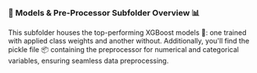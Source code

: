 ### 🚀 Models & Pre-Processor Subfolder Overview 📊

This subfolder houses the top-performing XGBoost models 🌟: one trained with applied class weights and another without. Additionally, you'll find the pickle file 📦 containing the preprocessor for numerical and categorical variables, ensuring seamless data preprocessing.
